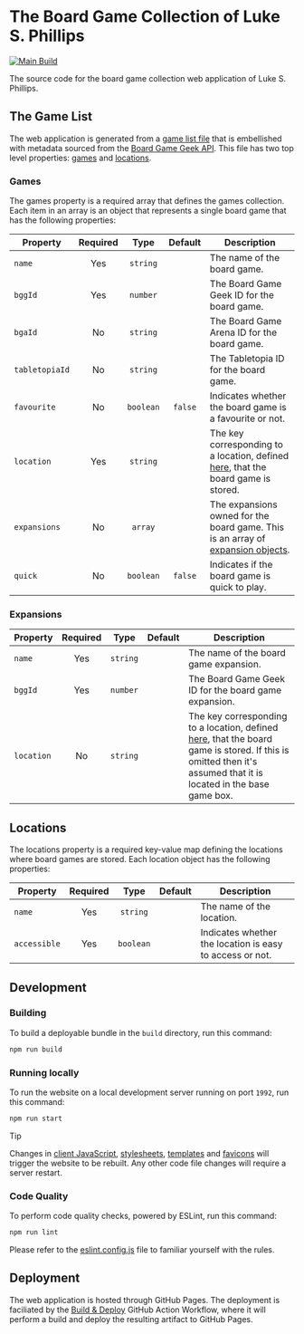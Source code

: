 # The Board Game Collection of Luke S. Phillips

[![Main Build](https://github.com/lsphillips/my-board-games/actions/workflows/build-and-deploy.yml/badge.svg?branch=main)](https://github.com/lsphillips/my-board-games/actions)

The source code for the board game collection web application of Luke S. Phillips.

## The Game List

The web application is generated from a [game list file](gamelist.yml) that is embellished with metadata sourced from the [Board Game Geek API](https://boardgamegeek.com/wiki/page/BGG_XML_API2). This file has two top level properties: [games](#games) and [locations](#locations).

### Games

The games property is a required array that defines the games collection. Each item in an array is an object that represents a single board game that has the following properties:

| Property       | Required | Type      | Default | Description                                                                                     |
| -------------- | :------: | :-------: | :-----: | ----------------------------------------------------------------------------------------------- |
| `name`         | Yes      | `string`  |         | The name of the board game.                                                                     |
| `bggId`        | Yes      | `number`  |         | The Board Game Geek ID for the board game.                                                      |
| `bgaId`        | No       | `string`  |         | The Board Game Arena ID for the board game.                                                     |
| `tabletopiaId` | No       | `string`  |         | The Tabletopia ID for the board game.                                                           |
| `favourite`    | No       | `boolean` | `false` | Indicates whether the board game is a favourite or not.                                         |
| `location`     | Yes      | `string`  |         | The key corresponding to a location, defined [here](#locations), that the board game is stored. |
| `expansions`   | No       | `array`   |         | The expansions owned for the board game. This is an array of [expansion objects](#expansions).  |
| `quick`        | No       | `boolean` | `false` | Indicates if the board game is quick to play.                                                   |

### Expansions

| Property     | Required | Type      | Default | Description                                                                                                                                                                   |
| ------------ | :------: | :-------: | :-----: | ----------------------------------------------------------------------------------------------------------------------------------------------------------------------------- |
| `name`       | Yes      | `string`  |         | The name of the board game expansion.                                                                                                                                         |
| `bggId`      | Yes      | `number`  |         | The Board Game Geek ID for the board game expansion.                                                                                                                          |
| `location`   | No       | `string`  |         | The key corresponding to a location, defined [here](#locations), that the board game is stored. If this is omitted then it's assumed that it is located in the base game box. |

## Locations

The locations property is a required key-value map defining the locations where board games are stored. Each location object has the following properties:

| Property     | Required | Type      | Default | Description                                              |
| ------------ | :------: | :-------: | :-----: | -------------------------------------------------------- |
| `name`       | Yes      | `string`  |         | The name of the location.                                |
| `accessible` | Yes      | `boolean` |         | Indicates whether the location is easy to access or not. |

## Development

### Building

To build a deployable bundle in the `build` directory, run this command:

``` bash
npm run build
```

### Running locally

To run the website on a local development server running on port `1992`, run this command:

``` bash
npm run start
```

> [!TIP]
> Changes in [client JavaScript](src/scripts), [stylesheets](src/styles), [templates](src/templates) and [favicons](src/favicon) will trigger the website to be rebuilt. Any other code file changes will require a server restart.

### Code Quality

To perform code quality checks, powered by ESLint, run this command:

``` bash
npm run lint
```

Please refer to the [eslint.config.js](eslint.config.js) file to familiar yourself with the rules.

## Deployment

The web application is hosted through GitHub Pages. The deployment is faciliated by the [Build & Deploy](.github/workflows/build-and-deploy.yml) GitHub Action Workflow, where it will perform a build and deploy the resulting artifact to GitHub Pages.
